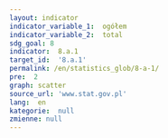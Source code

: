 ```yaml
---
layout: indicator
indicator_variable_1:  ogółem
indicator_variable_2:  total
sdg_goal: 8
indicator:  8.a.1
target_id:  '8.a.1'
permalink: /en/statistics_glob/8-a-1/
pre:  2
graph: scatter
source_url: 'www.stat.gov.pl'
lang:  en
kategorie:  null
zmienne: null
---
```

